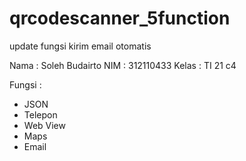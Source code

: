 # qrcodescanner_5function
update fungsi kirim email otomatis

Nama  : Soleh Budairto
NIM   : 312110433
Kelas : TI 21 c4

Fungsi :
- JSON
- Telepon
- Web View
- Maps
- Email
